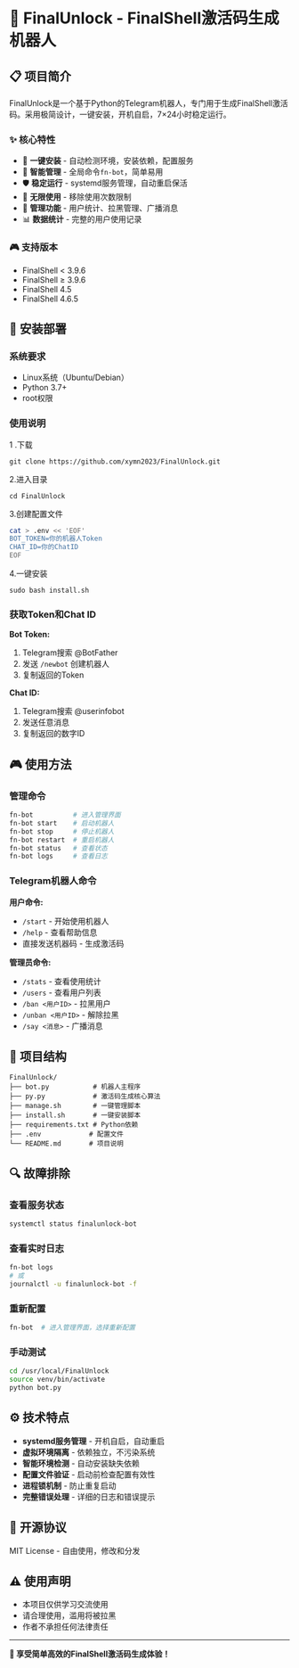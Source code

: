# 🚀 FinalUnlock - FinalShell激活码生成机器人



## 📋 项目简介

FinalUnlock是一个基于Python的Telegram机器人，专门用于生成FinalShell激活码。采用极简设计，一键安装，开机自启，7×24小时稳定运行。

### ✨ 核心特性

- 🎯 **一键安装** - 自动检测环境，安装依赖，配置服务
- 🔧 **智能管理** - 全局命令`fn-bot`，简单易用
- 🛡️ **稳定运行** - systemd服务管理，自动重启保活
- 🚀 **无限使用** - 移除使用次数限制
- 👑 **管理功能** - 用户统计、拉黑管理、广播消息
- 📊 **数据统计** - 完整的用户使用记录

### 🎮 支持版本

- FinalShell < 3.9.6
- FinalShell ≥ 3.9.6  
- FinalShell 4.5
- FinalShell 4.6.5

## 🔧 安装部署

### 系统要求

- Linux系统（Ubuntu/Debian）
- Python 3.7+
- root权限

### 使用说明

1 .下载

```
git clone https://github.com/xymn2023/FinalUnlock.git
```



2.进入目录



```
cd FinalUnlock
```



3.创建配置文件



```bash
cat > .env << 'EOF'
BOT_TOKEN=你的机器人Token
CHAT_ID=你的ChatID
EOF
```



4.一键安装



```
sudo bash install.sh
```



### 获取Token和Chat ID

**Bot Token:**

1. Telegram搜索 @BotFather
2. 发送 `/newbot` 创建机器人
3. 复制返回的Token

**Chat ID:**
1. Telegram搜索 @userinfobot  
2. 发送任意消息
3. 复制返回的数字ID

## 🎮 使用方法

### 管理命令

```bash
fn-bot          # 进入管理界面
fn-bot start    # 启动机器人
fn-bot stop     # 停止机器人
fn-bot restart  # 重启机器人
fn-bot status   # 查看状态
fn-bot logs     # 查看日志
```

### Telegram机器人命令

**用户命令:**
- `/start` - 开始使用机器人
- `/help` - 查看帮助信息
- 直接发送机器码 - 生成激活码

**管理员命令:**
- `/stats` - 查看使用统计
- `/users` - 查看用户列表
- `/ban <用户ID>` - 拉黑用户
- `/unban <用户ID>` - 解除拉黑
- `/say <消息>` - 广播消息

## 📂 项目结构

```
FinalUnlock/
├── bot.py           # 机器人主程序
├── py.py            # 激活码生成核心算法
├── manage.sh        # 一键管理脚本
├── install.sh       # 一键安装脚本
├── requirements.txt # Python依赖
├── .env            # 配置文件
└── README.md       # 项目说明
```

## 🔍 故障排除

### 查看服务状态
```bash
systemctl status finalunlock-bot
```

### 查看实时日志
```bash
fn-bot logs
# 或
journalctl -u finalunlock-bot -f
```

### 重新配置
```bash
fn-bot  # 进入管理界面，选择重新配置
```

### 手动测试
```bash
cd /usr/local/FinalUnlock
source venv/bin/activate
python bot.py
```

## ⚙️ 技术特点

- **systemd服务管理** - 开机自启，自动重启
- **虚拟环境隔离** - 依赖独立，不污染系统
- **智能环境检测** - 自动安装缺失依赖
- **配置文件验证** - 启动前检查配置有效性
- **进程锁机制** - 防止重复启动
- **完整错误处理** - 详细的日志和错误提示

## 📄 开源协议

MIT License - 自由使用，修改和分发

## ⚠️ 使用声明

- 本项目仅供学习交流使用
- 请合理使用，滥用将被拉黑
- 作者不承担任何法律责任

---


**🎉 享受简单高效的FinalShell激活码生成体验！**
